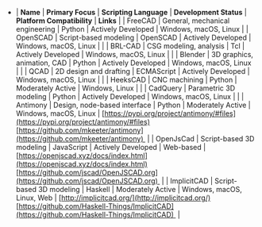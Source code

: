 - | **Name** | **Primary Focus** | **Scripting Language** | **Development Status** | **Platform Compatibility** | **Links** |
  | FreeCAD | General, mechanical engineering | Python | Actively Developed | Windows, macOS, Linux | 
  | OpenSCAD | Script-based modeling | OpenSCAD | Actively Developed | Windows, macOS, Linux | 
   |
  | BRL-CAD | CSG modeling, analysis | Tcl | Actively Developed | Windows, macOS, Linux | 
   |
  | Blender | 3D graphics, animation, CAD | Python | Actively Developed | Windows, macOS, Linux | 
   |
  | QCAD | 2D design and drafting | ECMAScript | Actively Developed | Windows, macOS, Linux | 
   |
  | HeeksCAD | CNC machining | Python | Moderately Active | Windows, Linux | 
   |
  | CadQuery | Parametric 3D modeling | Python | Actively Developed | Windows, macOS, Linux | 
   |
  | Antimony | Design, node-based interface | Python | Moderately Active | Windows, macOS, Linux | [https://pypi.org/project/antimony/#files](https://pypi.org/project/antimony/#files)[https://github.com/mkeeter/antimony](https://github.com/mkeeter/antimony)  |
  | OpenJsCad | Script-based 3D modeling | JavaScript | Actively Developed | Web-based | [https://openjscad.xyz/docs/index.html](https://openjscad.xyz/docs/index.html)[https://github.com/jscad/OpenJSCAD.org](https://github.com/jscad/OpenJSCAD.org)  |
  | ImplicitCAD | Script-based 3D modeling | Haskell | Moderately Active | Windows, macOS, Linux, Web | [http://implicitcad.org/](http://implicitcad.org/)[https://github.com/Haskell-Things/ImplicitCAD](https://github.com/Haskell-Things/ImplicitCAD)  |